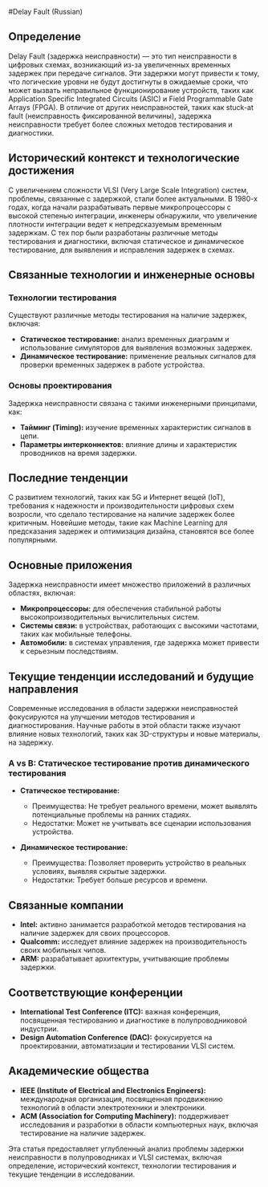 #Delay Fault (Russian)

## Определение

Delay Fault (задержка неисправности) — это тип неисправности в цифровых схемах, возникающий из-за увеличенных временных задержек при передаче сигналов. Эти задержки могут привести к тому, что логические уровни не будут достигнуты в ожидаемые сроки, что может вызвать неправильное функционирование устройств, таких как Application Specific Integrated Circuits (ASIC) и Field Programmable Gate Arrays (FPGA). В отличие от других неисправностей, таких как stuck-at fault (неисправность фиксированной величины), задержка неисправности требует более сложных методов тестирования и диагностики.

## Исторический контекст и технологические достижения

С увеличением сложности VLSI (Very Large Scale Integration) систем, проблемы, связанные с задержкой, стали более актуальными. В 1980-х годах, когда начали разрабатывать первые микропроцессоры с высокой степенью интеграции, инженеры обнаружили, что увеличение плотности интеграции ведет к непредсказуемым временным задержкам. С тех пор были разработаны различные методы тестирования и диагностики, включая статическое и динамическое тестирование, для выявления и исправления задержек в схемах.

## Связанные технологии и инженерные основы

### Технологии тестирования

Существуют различные методы тестирования на наличие задержек, включая:

- **Статическое тестирование:** анализ временных диаграмм и использование симуляторов для выявления возможных задержек.
- **Динамическое тестирование:** применение реальных сигналов для проверки временных задержек в работе устройства.

### Основы проектирования

Задержка неисправности связана с такими инженерными принципами, как:

- **Тайминг (Timing):** изучение временных характеристик сигналов в цепи.
- **Параметры интерконнектов:** влияние длины и характеристик проводников на время задержки.

## Последние тенденции

С развитием технологий, таких как 5G и Интернет вещей (IoT), требования к надежности и производительности цифровых схем возросли, что сделало тестирование на наличие задержек более критичным. Новейшие методы, такие как Machine Learning для предсказания задержек и оптимизация дизайна, становятся все более популярными.

## Основные приложения

Задержка неисправности имеет множество приложений в различных областях, включая:

- **Микропроцессоры:** для обеспечения стабильной работы высокопроизводительных вычислительных систем.
- **Системы связи:** в устройствах, работающих с высокими частотами, таких как мобильные телефоны.
- **Автомобили:** в системах управления, где задержка может привести к серьезным последствиям.

## Текущие тенденции исследований и будущие направления

Современные исследования в области задержки неисправностей фокусируются на улучшении методов тестирования и диагностирования. Научные работы в этой области также изучают влияние новых технологий, таких как 3D-структуры и новые материалы, на задержку. 

### A vs B: Статическое тестирование против динамического тестирования

- **Статическое тестирование:**
  - Преимущества: Не требует реального времени, может выявлять потенциальные проблемы на ранних стадиях.
  - Недостатки: Может не учитывать все сценарии использования устройства.

- **Динамическое тестирование:**
  - Преимущества: Позволяет проверить устройство в реальных условиях, выявляя скрытые задержки.
  - Недостатки: Требует больше ресурсов и времени.

## Связанные компании

- **Intel:** активно занимается разработкой методов тестирования на наличие задержек для своих процессоров.
- **Qualcomm:** исследует влияние задержек на производительность своих мобильных чипов.
- **ARM:** разрабатывает архитектуры, учитывающие проблемы задержки.

## Соответствующие конференции

- **International Test Conference (ITC):** важная конференция, посвященная тестированию и диагностике в полупроводниковой индустрии.
- **Design Automation Conference (DAC):** фокусируется на проектировании, автоматизации и тестировании VLSI систем.

## Академические общества

- **IEEE (Institute of Electrical and Electronics Engineers):** международная организация, посвященная продвижению технологий в области электротехники и электроники.
- **ACM (Association for Computing Machinery):** поддерживает исследования и разработки в области компьютерных наук, включая тестирование на наличие задержек.

Эта статья предоставляет углубленный анализ проблемы задержки неисправности в полупроводниках и VLSI системах, включая определение, исторический контекст, технологии тестирования и текущие тенденции в исследовании.